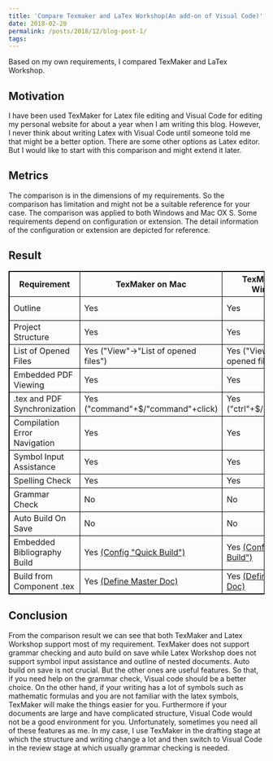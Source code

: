 ```yaml
---
title: 'Compare Texmaker and LaTex Workshop(An add-on of Visual Code)'
date: 2018-02-20
permalink: /posts/2018/12/blog-post-1/
tags:
---
```


Based on my own requirements, I compared TexMaker and LaTex Workshop. 

<style>
table {
    border-collapse: collapse;
}

table, th, td {
    border: 1px solid black;
}
</style>

Motivation
------
I have been used TexMaker for Latex file editing and Visual Code for editing my personal website for about a year when I am writing this blog. However, I never think about writing Latex with Visual Code until someone told me that might be a better option. There are some other options as Latex editor. But I would like to start with this comparison and might extend it later. 

Metrics
------
The comparison is in the dimensions of my requirements. So the comparison has limitation and might not be a suitable reference for your case. The comparison was applied to both Windows and Mac OX S. Some requirements depend on configuration or extension. The detail information of the configuration or extension are depicted for reference. 

Result
------
<table>
    <thead>
        <tr>
            <th>Requirement</th>
            <th>TexMaker on Mac</th>
            <th>TexMaker on Window</th>
            <th>LatexWorkshop on Mac</th>
            <th>LatexWorkshop on Window</th>
        </tr>
    </thead>
    <tbody>
        <tr>
            <td>Outline</td>
            <td>Yes</td>
            <td>Yes</td>
            <td>only for single document</td>
            <td>only for single document</td>
        </tr>
        <tr>
            <td>Project Structure</td>
            <td>Yes</td>
            <td>Yes</td>
            <td>only with folder structure</td>
            <td>only with folder structure</td>
        </tr>
        <tr>
            <td>List of Opened Files</td>
            <td>Yes ("View"->"List of opened files")</td>
            <td>Yes ("View"->"List of opened files)</td>
            <td>Yes</td>
            <td>Yes</td>
        </tr>
        <tr>
            <td>Embedded PDF Viewing</td>
            <td>Yes</td>
            <td>Yes</td>
            <td>Yes</td>
            <td>Yes</td>
        </tr>
        <tr>
            <td>.tex and PDF Synchronization</td>
            <td>Yes ("command"+$/"command"+click)</td>
            <td>Yes ("ctrl"+$/"ctrl"+click)</td>
            <td>Yes ("control"+"option"+s/"command"+click)</td>
            <td>Yes ("ctrl"+$/"ctrl"+click)</td>
        </tr>
        <tr>
            <td>Compilation Error Navigation</td>
            <td>Yes</td>
            <td>Yes</td>
            <td>No</td>
            <td>No</td>
        </tr>
        <tr>
            <td>Symbol Input Assistance</td>
            <td>Yes</td>
            <td>Yes</td>
            <td>No</td>
            <td>No</td>
        </tr>
        <tr>
            <td>Spelling Check</td>
            <td>Yes</td>
            <td>Yes</td>
            <td>Yes <a href="https://marketplace.visualstudio.com/items?itemName=streetsidesoftware.code-spell-checker">(Extensions)</a></td>
            <td>Yes <a href="https://marketplace.visualstudio.com/items?itemName=streetsidesoftware.code-spell-checker">(Extensions)</a></td>
        </tr>
        <tr>
            <td>Grammar Check</td>
            <td>No</td>
            <td>No</td>
            <td>Yes <a href="https://marketplace.visualstudio.com/items?itemName=adamvoss.vscode-languagetool">(Extensions)</a></td>
            <td>Yes <a href="https://marketplace.visualstudio.com/items?itemName=adamvoss.vscode-languagetool">(Extensions)</a></td>
        </tr>
        <tr>
            <td>Auto Build On Save</td>
            <td>No</td>
            <td>No</td>
            <td>Yes</td>
            <td>Yes</td>
        </tr>
        <tr>
            <td>Embedded Bibliography Build</td>
            <td>Yes <a href="https://tex.stackexchange.com/questions/119805/bibliography-in-texmaker">(Config "Quick Build")</a></td>
            <td>Yes <a href="https://tex.stackexchange.com/questions/119805/bibliography-in-texmaker">(Config "Quick Build")</a></td>
            <td>Yes <a href="https://marketplace.visualstudio.com/items?itemName=James-Yu.latex-workshop">(Config toolchain)</a></td>
            <td>Yes <a href="https://marketplace.visualstudio.com/items?itemName=James-Yu.latex-workshop">(Config toolchain)</a></td>           
        </tr>
        <tr>
            <td>Build from Component .tex</td>
            <td>Yes <a href="https://tex.stackexchange.com/questions/94414/how-to-best-use-and-compile-multiple-tex-files-as-part-of-same-final-document">(Define Master Doc)</a></td>
            <td>Yes <a href="https://tex.stackexchange.com/questions/94414/how-to-best-use-and-compile-multiple-tex-files-as-part-of-same-final-document">(Define Master Doc)</a></td>
            <td>Yes</td>
            <td>Yes</td>
        </tr>
    </tbody>
</table>

Conclusion
------
From the comparison result we can see that both TexMaker and Latex Workshop support most of my requirement. TexMaker does not support grammar checking and auto build on save while Latex Workshop does not support symbol input assistance and outline of nested documents. Auto build on save is not crucial. But the other ones are useful features. So that, if you need help on the grammar check, Visual code should be a better choice. On the other hand, if your writing has a lot of symbols such as mathematic formulas and you are not familiar with the latex symbols, TexMaker will make the things easier for you. Furthermore if your documents are large and have complicated structure, Visual Code would not be a good environment for you. Unfortunately, sometimes you need all of these features as me. In my case, I use TexMaker in the drafting stage at which the structure and writing change a lot and then switch to Visual Code in the review stage at which usually grammar checking is needed. 